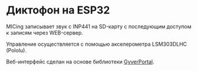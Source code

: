Диктофон на ESP32
=====================
MICing записывает звук с INP441 на SD-карту с последующим доступом к записям через WEB-сервер.

Управление осуществляется с помощью акселерометра LSM303DLHC (Pololu).

Веб-интерфейс сделан на основе библиотеки [GyverPortal](https://github.com/GyverLibs/GyverPortal).